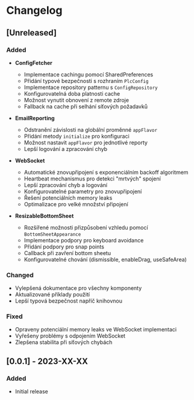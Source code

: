 # Changelog

## [Unreleased]

### Added
- **ConfigFetcher**
  - Implementace cachingu pomocí SharedPreferences
  - Přidání typové bezpečnosti s rozhraním `PlcConfig`
  - Implementace repository patternu s `ConfigRepository`
  - Konfigurovatelná doba platnosti cache
  - Možnost vynutit obnovení z remote zdroje
  - Fallback na cache při selhání síťových požadavků

- **EmailReporting**
  - Odstranění závislosti na globální proměnné `appFlavor`
  - Přidání metody `initialize` pro konfiguraci
  - Možnost nastavit `appFlavor` pro jednotlivé reporty
  - Lepší logování a zpracování chyb

- **WebSocket**
  - Automatické znovupřipojení s exponenciálním backoff algoritmem
  - Heartbeat mechanismus pro detekci "mrtvých" spojení
  - Lepší zpracování chyb a logování
  - Konfigurovatelné parametry pro znovupřipojení
  - Řešení potenciálních memory leaks
  - Optimalizace pro velké množství připojení

- **ResizableBottomSheet**
  - Rozšířené možnosti přizpůsobení vzhledu pomocí `BottomSheetAppearance`
  - Implementace podpory pro keyboard avoidance
  - Přidání podpory pro snap points
  - Callback při zavření bottom sheetu
  - Konfigurovatelné chování (dismissible, enableDrag, useSafeArea)

### Changed
- Vylepšená dokumentace pro všechny komponenty
- Aktualizované příklady použití
- Lepší typová bezpečnost napříč knihovnou

### Fixed
- Opraveny potenciální memory leaks ve WebSocket implementaci
- Vyřešeny problémy s odpojením WebSocket
- Zlepšena stabilita při síťových chybách

## [0.0.1] - 2023-XX-XX

### Added
- Initial release
